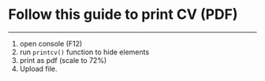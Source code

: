 # Follow this guide to print CV (PDF)
-----

1) open console (F12)
2) run `printcv()` function to hide elements
3) print as pdf (scale to 72%)
4) Upload file.

